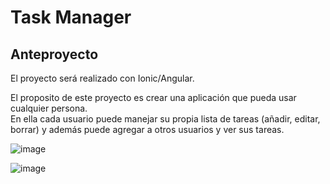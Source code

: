 # Task Manager

## Anteproyecto

El proyecto será realizado con Ionic/Angular.

El proposito de este proyecto es crear una aplicación
que pueda usar cualquier persona.<br>
En ella cada usuario
puede manejar su propia lista de tareas (añadir, editar, borrar) y además
puede agregar a otros usuarios y ver sus tareas.

![image](https://user-images.githubusercontent.com/72435753/161446246-d30aecaa-8374-44ff-8ea6-85f1e285608c.png)

![image](https://user-images.githubusercontent.com/72435753/161446177-64234e1c-d125-40c8-885c-e875912ab1c0.png)
